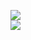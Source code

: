 [![](https://img.shields.io/badge/Made%20With-Github%20Spray-lightgrey.svg?style=for-the-badge&logo=github)](https://github.com/Annihil/github-spray#813)  
[![](https://i.imgur.com/2DrTn0Z.gif)](https://github.com/Annihil/github-spray)